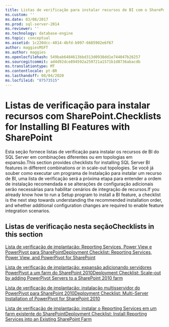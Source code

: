 ```yaml
---
title: Listas de verificação para instalar recursos de BI com o SharePoint | Microsoft Docs
ms.custom: ''
ms.date: 03/08/2017
ms.prod: sql-server-2014
ms.reviewer: ''
ms.technology: database-engine
ms.topic: conceptual
ms.assetid: 1c220dcc-4014-4bfd-b997-6685902e6f67
author: maggiesMSFT
ms.author: maggies
ms.openlocfilehash: 549bab6484613bbd313d0938dd1e744047b26257
ms.sourcegitcommit: ad4d92dce894592a259721a1571b1d8736abacdb
ms.translationtype: MT
ms.contentlocale: pt-BR
ms.lasthandoff: 08/04/2020
ms.locfileid: "87573515"
---
```

# <a name="checklists-for-installing-bi-features-with-sharepoint"></a><span data-ttu-id="ee34a-102">Listas de verificação para instalar recursos com SharePoint.</span><span class="sxs-lookup"><span data-stu-id="ee34a-102">Checklists for Installing BI Features with SharePoint</span></span>
  <span data-ttu-id="ee34a-103">Esta seção fornece listas de verificação para instalar os recursos de BI do SQL Server em combinações diferentes ou em topologias em expansão.</span><span class="sxs-lookup"><span data-stu-id="ee34a-103">This section provides checklists for installing SQL Server BI features in different combinations or in scale-out topologies.</span></span> <span data-ttu-id="ee34a-104">Se você já souber como executar um programa de Instalação para instalar um recurso de BI, uma lista de verificação será a próxima etapa para entender a ordem de instalação recomendada e se alterações de configuração adicionais serão necessárias para habilitar cenários de integração de recursos.</span><span class="sxs-lookup"><span data-stu-id="ee34a-104">If you already know how to run a Setup program to install a BI feature, a checklist is the next step towards understanding the recommended installation order, and whether additional configuration changes are required to enable feature integration scenarios.</span></span>  
  
## <a name="checklists-in-this-section"></a><span data-ttu-id="ee34a-105">Listas de verificação nesta seção</span><span class="sxs-lookup"><span data-stu-id="ee34a-105">Checklists in this section</span></span>  
 [<span data-ttu-id="ee34a-106">Lista de verificação de implantação: Reporting Services, Power View e PowerPivot para SharePoint</span><span class="sxs-lookup"><span data-stu-id="ee34a-106">Deployment Checklist: Reporting Services, Power View, and PowerPivot for SharePoint</span></span>](deployment-checklist-reporting-services-power-view-power-pivot-for-sharepoint.md)  
  
 [<span data-ttu-id="ee34a-107">Lista de verificação de implantação: expansão adicionando servidores PowerPivot a um farm do SharePoint 2010</span><span class="sxs-lookup"><span data-stu-id="ee34a-107">Deployment Checklist: Scale-out by adding PowerPivot Servers to a SharePoint 2010 farm</span></span>](../../../2014/sql-server/install/deployment-checklist-scale-out-adding-powerpivot-servers-sharepoint-2010-farm.md)  
  
 [<span data-ttu-id="ee34a-108">Lista de verificação de implantação: instalação multisservidor do PowerPivot para SharePoint 2010</span><span class="sxs-lookup"><span data-stu-id="ee34a-108">Deployment Checklist: Multi-Server Installation of PowerPivot for SharePoint 2010</span></span>](../../../2014/sql-server/install/deployment-checklist-multiserver-installation-powerpivot-sharepoint-2010.md)  
  
 [<span data-ttu-id="ee34a-109">Lista de verificação de implantação: instalar o Reporting Services em um farm existente do SharePoint</span><span class="sxs-lookup"><span data-stu-id="ee34a-109">Deployment Checklist: Install Reporting Services into an Existing SharePoint Farm</span></span>](../../../2014/sql-server/install/deployment-checklist-install-reporting-services-existing-sharepoint-farm.md)  
  
  
